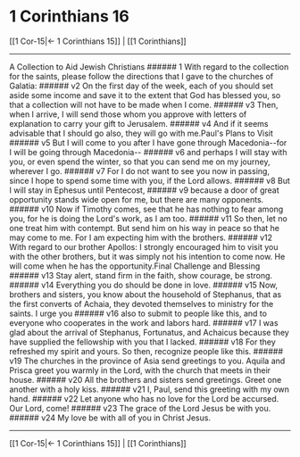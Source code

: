 # 1 Corinthians 16

[[1 Cor-15|← 1 Corinthians 15]] | [[1 Corinthians]]
***

A Collection to Aid Jewish Christians ###### 1 With regard to the collection for the saints, please follow the directions that I gave to the churches of Galatia: ###### v2 On the first day of the week, each of you should set aside some income and save it to the extent that God has blessed you, so that a collection will not have to be made when I come. ###### v3 Then, when I arrive, I will send those whom you approve with letters of explanation to carry your gift to Jerusalem. ###### v4 And if it seems advisable that I should go also, they will go with me.Paul's Plans to Visit ###### v5 But I will come to you after I have gone through Macedonia--for I will be going through Macedonia-- ###### v6 and perhaps I will stay with you, or even spend the winter, so that you can send me on my journey, wherever I go. ###### v7 For I do not want to see you now in passing, since I hope to spend some time with you, if the Lord allows. ###### v8 But I will stay in Ephesus until Pentecost, ###### v9 because a door of great opportunity stands wide open for me, but there are many opponents. ###### v10 Now if Timothy comes, see that he has nothing to fear among you, for he is doing the Lord's work, as I am too. ###### v11 So then, let no one treat him with contempt. But send him on his way in peace so that he may come to me. For I am expecting him with the brothers. ###### v12 With regard to our brother Apollos: I strongly encouraged him to visit you with the other brothers, but it was simply not his intention to come now. He will come when he has the opportunity.Final Challenge and Blessing ###### v13 Stay alert, stand firm in the faith, show courage, be strong. ###### v14 Everything you do should be done in love. ###### v15 Now, brothers and sisters, you know about the household of Stephanus, that as the first converts of Achaia, they devoted themselves to ministry for the saints. I urge you ###### v16 also to submit to people like this, and to everyone who cooperates in the work and labors hard. ###### v17 I was glad about the arrival of Stephanus, Fortunatus, and Achaicus because they have supplied the fellowship with you that I lacked. ###### v18 For they refreshed my spirit and yours. So then, recognize people like this. ###### v19 The churches in the province of Asia send greetings to you. Aquila and Prisca greet you warmly in the Lord, with the church that meets in their house. ###### v20 All the brothers and sisters send greetings. Greet one another with a holy kiss. ###### v21 I, Paul, send this greeting with my own hand. ###### v22 Let anyone who has no love for the Lord be accursed. Our Lord, come! ###### v23 The grace of the Lord Jesus be with you. ###### v24 My love be with all of you in Christ Jesus.

***
[[1 Cor-15|← 1 Corinthians 15]] | [[1 Corinthians]]
